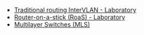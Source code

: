 - [Traditional routing InterVLAN - Laboratory](InterVLAN/Traditional%20routing%20InterVLAN%20-%20Laboratory.md)
- [Router-on-a-stick (RoaS) - Laboratory](InterVLAN/Router-on-a-stick%20(RoaS)%20-%20Laboratory.md)
- [Multilayer Switches (MLS)](InterVLAN/Multilayer%20Switches%20(MLS).md)